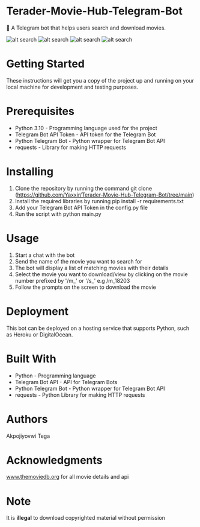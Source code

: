 # Terader-Movie-Hub-Telegram-Bot
🎥 A Telegram bot that helps users search and download movies.

![alt search](https://res.cloudinary.com/dkhelyskt/image/upload/v1674738007/Screenshot_20230126_015717_wwpidv.png)
![alt search](https://res.cloudinary.com/dkhelyskt/image/upload/v1674738007/Screenshot_20230126_015739_mwmo11.png)
![alt search](https://res.cloudinary.com/dkhelyskt/image/upload/v1674738007/Screenshot_20230126_015810_n4hykf.png)
![alt search](https://res.cloudinary.com/dkhelyskt/image/upload/v1674738007/Screenshot_20230126_015827_cfxmf7.png)

# Getting Started
These instructions will get you a copy of the project up and running on your local machine for development and testing purposes.

# Prerequisites
- Python 3.10 - Programming language used for the project
- Telegram Bot API Token - API token for the Telegram Bot
- Python Telegram Bot - Python wrapper for Telegram Bot API
- requests - Library for making HTTP requests
# Installing
1. Clone the repository by running the command git clone (https://github.com/Yaxxir/Terader-Movie-Hub-Telegram-Bot/tree/main)
2. Install the required libraries by running pip install -r requirements.txt
3. Add your Telegram Bot API Token in the config.py file
4. Run the script with python main.py

# Usage
1. Start a chat with the bot
2. Send the name of the movie you want to search for
3. The bot will display a list of matching movies with their details
4. Select the movie you want to download/view by clicking on the movie number prefixed by '/m_' or '/s_' e.g /m_18203
5. Follow the prompts on the screen to download the movie
# Deployment
This bot can be deployed on a hosting service that supports Python, such as Heroku or DigitalOcean.

# Built With
- Python - Programming language
- Telegram Bot API - API for Telegram Bots
- Python Telegram Bot - Python wrapper for Telegram Bot API
- requests - Python Library for making HTTP requests

# Authors
Akpojiyovwi Tega

# Acknowledgments
www.themoviedb.org for all movie details and api
# Note
It is **illegal** to download copyrighted material without permission
